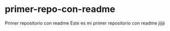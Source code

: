 # primer-repo-con-readme
Primer repositorio con readme
Este es mi primer repositorio con readme jijiji